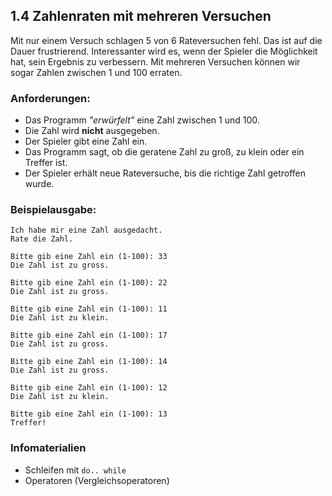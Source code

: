 
## 1.4 Zahlenraten mit mehreren Versuchen

Mit nur einem Versuch schlagen 5 von 6 Rateversuchen fehl. Das ist auf die Dauer frustrierend. 
Interessanter wird es, wenn der Spieler die Möglichkeit hat, sein Ergebnis zu verbessern. Mit mehreren Versuchen können wir sogar Zahlen zwischen 1 und 100 erraten.

### Anforderungen:

* Das Programm *"erwürfelt"* eine Zahl zwischen 1 und 100.
* Die Zahl wird **nicht** ausgegeben.
* Der Spieler gibt eine Zahl ein.
* Das Programm sagt, ob die geratene Zahl zu groß, zu klein oder ein Treffer ist.
* Der Spieler erhält neue Rateversuche, bis die richtige Zahl getroffen wurde.

### Beispielausgabe:

    Ich habe mir eine Zahl ausgedacht.
    Rate die Zahl.

    Bitte gib eine Zahl ein (1-100): 33
    Die Zahl ist zu gross.

    Bitte gib eine Zahl ein (1-100): 22
    Die Zahl ist zu gross.

    Bitte gib eine Zahl ein (1-100): 11
    Die Zahl ist zu klein.

    Bitte gib eine Zahl ein (1-100): 17
    Die Zahl ist zu gross.

    Bitte gib eine Zahl ein (1-100): 14
    Die Zahl ist zu gross.

    Bitte gib eine Zahl ein (1-100): 12
    Die Zahl ist zu klein.

    Bitte gib eine Zahl ein (1-100): 13
    Treffer!

### Infomaterialien

* Schleifen mit `do.. while`
* Operatoren (Vergleichsoperatoren)
